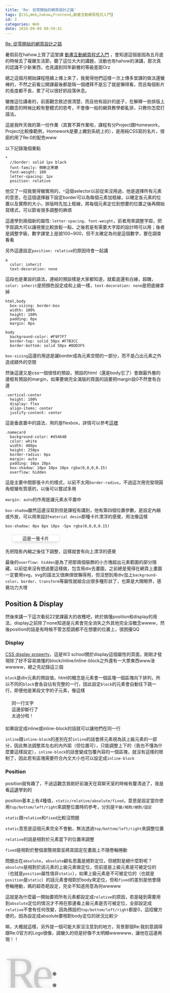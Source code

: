 ```yaml
---
title: 'Re: 從零開始的網頁設計之路'
tags: [CSS,Web,hahow,Frontend,動畫互動網頁程式入門]
id: 3
categories: Web
date: 2016-09-09 00:59:41
---
```


[Re: 從零開始的網頁設計之路](http://codepen.io/team6612/pen/ALjJZj)

暑假前在hahow上買了這堂課 [動畫互動網頁程式入門](https://hahow.in/courses/56189df9df7b3d0b005c6639) ，會知道這個是因為五月底的時候去了複雜生活節，聽了這位大大的講題，活動也有hahow的演講，那次真的認識不少新東西，也見識到同年齡層的等級差距Orz<!--more-->

總之這個月開始課程陸續上傳上來了，我覺得他們這樣一次上傳多堂課的做法還蠻棒的，不然之前看公開課最後都是隔一個禮拜不是忘了就是懶得看，而且每個影片的長度都不長，累了可以很好抓段落休息。

蠻推這位講者的，前面觀念敘述很清楚，而且他有設計的底子，在解釋一些排版上的觀念的時候比較有整體式的思考，不會像一般的網頁教學都亂排，只教你怎麼打語法。

這是我昨天做的第一份作業（其實不算作業啦，課程有分Project跟Homework，Project比較像範例，Homework是要上繳到系統上的），是用純CSS寫的名片，很廚的用了Re:0的配色www

以下記錄幾個重點
```
*
  //border: solid 1px black
  font-family: 微軟正黑體
  font-weight: 100
  letter-spacing: 1px
  position: relative
```
他交了一招我覺得蠻實用的，`*`這個selector以前從來沒用過，他是選擇所有元素的意思，在這個選擇器下設定border可以為每個元素加框線，以確定各元素的位置以及實際的大小，排版時先加上框線，將每個元素定位到想要的位置之後再開始寫樣式，可以節省很多調整的麻煩

這邊學到兩個新的屬性: `letter-spacing`、`font-weight`，前者用來調整字距，把字距調大可以讓視覺比較放鬆一點，之後若是有需要大字距的設計時可以用；後者是調整字級，數字課堂上是說100~900，但不太確定為何是這個數字，要在調查看看

另外這邊設定`position: relative`的原因待會一起講
```
a 
  color: inherit
  text-decoration: none
```
這段也是重設的語法，連結的預設樣是大家都知道，就藍底還有白線，超醜，`color: inherit`是把顏色設定成和上級一樣，`text-decoration: none`是把底線拿掉
```
html,body 
  box-sizing: border-box
  width: 100%
  height: 100%
  padding: 0px
  margin: 0px

body
  background-color: #F9F7F7
  border-top: solid 50px #F7B3CC
  border-bottom: solid 50px #8DD3F5
```
`box-sizing`這邊的用途是讓border成為元素空間的一部分，而不是凸出元素之外造成額外的空間

然後這邊又是css一個很怪的預設，預設的html（還是body忘了）會跟最外層的邊框有預設的margin，如果要做完全滿版的頁面的話要把margin設0不然會有白邊
```
.vertical-center
  height: 100%
  display: flex
  align-items: center
  justify-content: center
```
這是垂直置中的語法，用的是flexbox，詳情可以參考[這裡](http://zh-tw.learnlayout.com/flexbox.html)
```
.namecard
  background-color: #45464B
  color: white 
  width: 400px
  height: 250px 
  border-radius: 6px 
  margin: auto
  padding: 10px 20px 
  box-shadow: 10px 10px 10px rgba(0,0,0,0.15) 
  overflow: hidden
```
這是主要中間那張卡片的樣式，以前不太用`border-radius`，不過這次用完發現圓角框蠻有質感的，以後可以嘗試多用

`margin: auto`的作用是讓元素水平置中

`box-shadow`雖然這邊沒寫到但是課程有講到，他有第四個位置參數，是設定內縮或外放，可以用來設計`material desin`那種卡片漂浮的感覺，用法像這樣

`box-shadow: 0px 8px 10px -5px rgba(0,0,0,0.15)`
<div style="margin:20px;">
<div style="background-color:white;border:solid 1px #DDD;text-align:center;width:150px;box-shadow:0 8px 10px -5px rgba(0,0,0,0.15);">這是一張卡片</div></div>
先把陰影內縮之後往下調整，這樣就會有向上漂浮的感覺

最後的`overflow: hidden`是為了把那兩個裝飾的小方塊超出元素範圍的部分隱藏，以前從來沒有想過要這樣做，包含用div去畫圖，之前總是覺得在網頁上畫圖一定要用svg，svg的語法又很麻煩很懶得用，但沒想到用div加上`background-color`、`border`、`transform`等屬性就組合出很多種形狀了，也算是大開眼界，感覺功力大增

## Position &amp; Display

然後來講一下這次看前22堂課最大的收穫吧，終於搞懂position和display的用法，display之前除了none知道是元素會完全消失之外其他完全沒概念wwww，然後position的話是有時候不管怎麼調都不在想要的位置上，很困擾QQ

### Display

[CSS display property](http://www.w3schools.com/cssref/pr_class_display.asp)，這是W3 school關於display這個屬性的頁面，剛剛才發現除了好不容易搞懂的block/inline/inline-block之外還有一大票東西www淦wwwww，總之先記錄這三個

`block`是div元素的預設值，html的概念是元素會一個區塊一個區塊向下排列，所以不同的`block`會各自佔有完整的一行，因此設定`block`的元素會自動往下跳一行，即便他是某段文字的子元素，像這樣
<div style="margin:20px;">同一行文字
<div>這邊卻斷行了</div>
太過分啦！</div>
如果設定成inline或inline-block的話就可以讓他們在同一行

`inline`跟`inline-block`的差別在於`inline`的話會將元素視為該上級元素的一部分，因此無法調整其左右的內外距（但位置可），只能調整上下的（我也不懂為什麼要這樣設定），`inline-block`的話會變成包覆內容的一個區塊，就沒有這樣的限制了，因此若有區塊需要符合內文大小也可以設定成`inline-block`

### Position

position就有趣了，不過這觀念我剛好前幾天在寫聊天室的時候有釐清過了，我是看[這邊](http://zh-tw.learnlayout.com/position.html)學到的

position基本上有4種值，`static/relative/absolute/fixed`，意思是設定當你使用`top/bottom/left/right`來調整位置時的參考，分別是`不變/相對/絕對/固定`

`static`跟`relative`和`fixed`比較沒問題

`static`意思是這個元素完全不會動，無法透過`top/bottom/left/right`來調整位置

`relative`的話是相對於元素當下的位置來調整

`fixed`是相對於整個瀏覽視窗並將其固定在畫面上不隨卷軸捲動

問題出在`absolute`，`absolute`顧名思義是絕對定位，但絕對是絕什麼對呢？`absolute`是相對於該元素的上級元素做定位，但前提是上級元素是可被定位的（也就是`position`屬性值非`static`），如果上級元素是不可被定位的（也就是`position`是`static`）的話元素會相對於body來定位，但和`fixed`的差別是他會隨卷軸捲動，媽的超奇葩設定，完全不知道用意為何wwwww

這就是為什麼最一開始要把所有元素都設定成`relative`的原因，若是碰到需要用到`absolute`定位的情況才不用在那邊看上級元素是否可被定位，全部設定成`relative`不會有任何改變，因為預設的`top/bottom/left/right`都是0，這招蠻方便的，因為設定成absolute要相對body定位的狀況比較少

嘛，大概就這樣，另外提一個可能大家沒注意到的地方，背景那個Re:我刻意調得跟Re:0官方的Logo很像，調蠻久的但是好像不太明顯wwwwww，讓他在這邊再現！！
<div style="margin-bottom:40px;">
<div style="line-height:normal;font-weight:100;font-size:150px;color:rgba(0,0,0,0.15);font-family:serif;text-shadow:0 0 15px rgba(0,0,0,0.1);height:130px;overflow:hidden;letter-spacing:-15px;">Re<span style="position:relative;font-size:100px;color:rgba(0,0,0,0.5);bottom:10px;left:5px;">:</span></div>
</div>